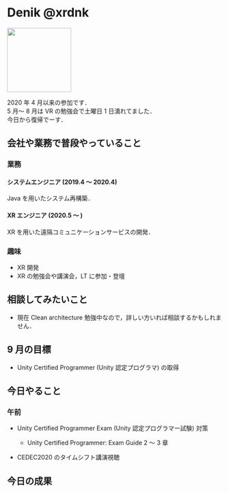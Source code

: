 # Denik @xrdnk

<img src="https://i.imgur.com/bHdEeHe.jpg" width="150">

2020 年 4 月以来の参加です．</br>
5 月～ 8 月は VR の勉強会で土曜日 1 日潰れてました．</br>
今日から復帰でーす．</br>

## 会社や業務で普段やっていること

### 業務

#### システムエンジニア (2019.4 ～ 2020.4)

Java を用いたシステム再構築．</br>

#### XR エンジニア (2020.5 ～ )

XR を用いた遠隔コミュニケーションサービスの開発．</br>

### 趣味

- XR 開発
- XR の勉強会や講演会，LT に参加・登壇

## 相談してみたいこと

- 現在 Clean architecture 勉強中なので，詳しい方いれば相談するかもしれません．

## 9 月の目標

- Unity Certified Programmer (Unity 認定プログラマ) の取得

## 今日やること

### 午前

- Unity Certified Programmer Exam (Unity 認定プログラマー試験) 対策

  - Unity Certified Programmer: Exam Guide 2 ～ 3 章

- CEDEC2020 のタイムシフト講演視聴

## 今日の成果
